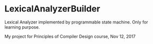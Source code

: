 # LexicalAnalyzerBuilder
Lexical Analyzer implemented by programmable state machine. Only for learning purpose.

My project for Principles of Compiler Design course, Nov 12, 2017
